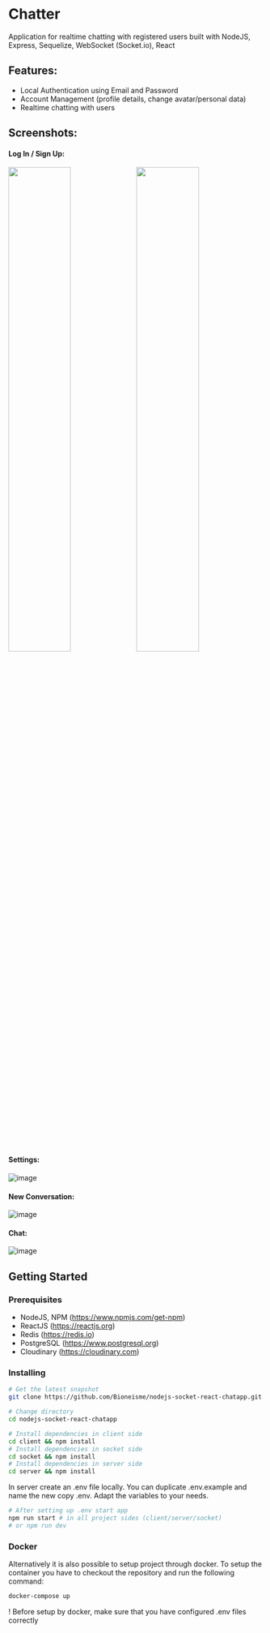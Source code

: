 # Chatter

Application for realtime chatting with registered users built with NodeJS, Express, Sequelize, WebSocket (Socket.io), React

## Features:
* Local Authentication using Email and Password
* Account Management (profile details, change avatar/personal data)
* Realtime chatting with users

## Screenshots:
#### Log In / Sign Up:
<img src="https://res.cloudinary.com/dluwizg51/image/upload/v1659337659/%D0%A1%D0%BD%D0%B8%D0%BC%D0%BE%D0%BA_%D1%8D%D0%BA%D1%80%D0%B0%D0%BD%D0%B0_2022-08-01_130709_yfoapn.png" width="49.5%" /> <img src="https://res.cloudinary.com/dluwizg51/image/upload/v1659337714/%D0%A1%D0%BD%D0%B8%D0%BC%D0%BE%D0%BA_%D1%8D%D0%BA%D1%80%D0%B0%D0%BD%D0%B0_2022-08-01_130825_cyxooo.png" width="49.5%" />

#### Settings:
![image](https://user-images.githubusercontent.com/92920845/182094101-dd7aa8e2-fa1d-4d63-af12-f9e7c179bc4e.png)
#### New Conversation:
![image](https://user-images.githubusercontent.com/92920845/182094664-2c30257c-bff0-4f11-a575-2f85fb7587c0.png)
#### Chat:
![image](https://user-images.githubusercontent.com/92920845/182095041-f803ad66-cd12-4822-bf8b-b5b02a3acbfd.png)


## Getting Started
### Prerequisites
* NodeJS, NPM (https://www.npmjs.com/get-npm)
* ReactJS (https://reactjs.org)
* Redis (https://redis.io)
* PostgreSQL (https://www.postgresql.org)
* Cloudinary (https://cloudinary.com)

### Installing
```bash
# Get the latest snapshot
git clone https://github.com/Bioneisme/nodejs-socket-react-chatapp.git
```
``` bash
# Change directory
cd nodejs-socket-react-chatapp
```
``` bash
# Install dependencies in client side
cd client && npm install
# Install dependencies in socket side
cd socket && npm install
# Install dependencies in server side
cd server && npm install
```
In server create an .env file locally. You can duplicate .env.example and name the new copy .env. Adapt the variables to your needs.
``` bash
# After setting up .env start app
npm run start # in all project sides (client/server/socket)
# or npm run dev
```

### Docker
Alternatively it is also possible to setup project through docker. To setup the container you have to checkout the repository and run the following command:
``` bash
docker-compose up
```
! Before setup by docker, make sure that you have configured .env files correctly
